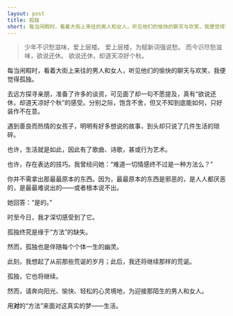 ```yaml
---
layout: post
title: 孤独
short: 每当闲暇时，看着大街上来往的男人和女人，听见他们的愉快的聊天与欢笑，我便觉得孤独
---
```


<blockquote class="poem">
  <p>
少年不识愁滋味，爱上层楼。
爱上层楼，为赋新词强说愁。
而今识尽愁滋味，欲说还休。
欲说还休，却道天凉好个秋。
  </p>
</blockquote>

每当闲暇时，看着大街上来往的男人和女人，听见他们的愉快的聊天与欢笑，我便觉得孤独。

去远方探寻亲朋，准备了许多的谈资，可见面了却一句不愿提及，真有“欲说还休，却道天凉好个秋”的感受。分别之际，饱含不舍，但又不知到底能如何，只好装作不在意。

遇到善良而热情的女孩子，明明有好多想说的故事，到头却只说了几件生活的琐碎。

也许，生活就是如此，因此有了歌曲、诗歌，甚或行为艺术。

也许，存在表达的技巧。我曾经问她：“难道一切情感终不过是一种方法么？”

你并不需拿出那最最原本的东西。因为，最最原本的东西是邪恶的，是人人都厌恶的，是最最难说出的——或者根本说不出。

她回答：“是的。”

时至今日，我才深切感受到了它。

孤独终究是缘于“方法”的缺失。

然而，孤独也是伴随每个个体一生的幽灵。

此刻，我想起了从前那些荒诞的岁月；此后，我还将继续那样的荒诞。

孤独，它也将继续。

然而，请奔向阳光、愉快、轻松的心灵境地，为迎接那陌生的男人和女人。

用**对**的“方法”来面对这真实的梦——生活。

